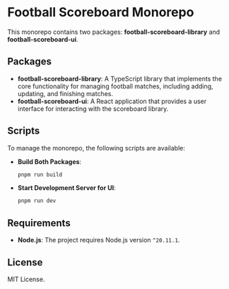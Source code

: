 # Football Scoreboard Monorepo

This monorepo contains two packages: **football-scoreboard-library** and **football-scoreboard-ui**. 

## Packages

- **football-scoreboard-library**: A TypeScript library that implements the core functionality for managing football matches, including adding, updating, and finishing matches.
- **football-scoreboard-ui**: A React application that provides a user interface for interacting with the scoreboard library.

## Scripts

To manage the monorepo, the following scripts are available:

- **Build Both Packages**:

   ```bash
   pnpm run build
   ```

- **Start Development Server for UI**:

   ```bash
   pnpm run dev
   ```

## Requirements

- **Node.js**: The project requires Node.js version `^20.11.1`.

## License

MIT License.